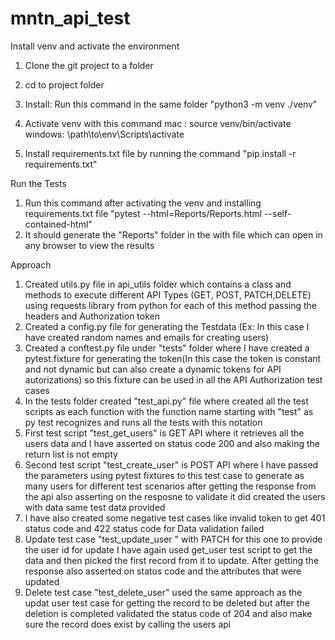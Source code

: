# mntn_api_test

Install venv and activate the environment
1. Clone the git project to a folder
2. cd to project folder
2. Install: Run this command in the same folder
            "python3 -m venv ./venv"
3. Activate venv with this command
   mac : source venv/bin/activate
   windows: \path\to\env\Scripts\activate
   
4. Install requirements.txt file by running the command
   "pip install -r requirements.txt"
   

Run the Tests
1. Run this command after activating the venv and installing requirements.txt file "pytest --html=Reports/Reports.html --self-contained-html"
2. It should generate the "Reports" folder in the with file which can open in any browser to view the results

Approach

1. Created utils.py file in api_utils folder which contains a class and methods to execute different API Types (GET, POST, PATCH,DELETE) using requests library from python for each of this method passing the headers and Authorization token
2. Created a config.py file for generating the Testdata (Ex: In this case I have created random names and emails for creating users)
3. Created a conftest.py file under "tests" folder where I have created a pytest.fixture for generating the token(In this case the token is constant and not dynamic but can also create a dynamic tokens for API autorizations) so this fixture can be used in all the API Authorization test cases
4. In the tests folder created "test_api.py" file where created all the test scripts as each function with the function name starting with "test" as py test recognizes and runs all the tests with this notation
5. First test script "test_get_users" is GET API where it retrieves all the users data and I have asserted on status code 200 and also making the return list is not empty
6. Second test script "test_create_user" is POST API where I have passed the parameters using pytest fixtures to this test case to generate as many users for different test scenarios after getting the response from the api also asserting on the resposne to validate it did created the users with data same test data provided
7. I have also created some negative test cases like invalid token to get 401 status code and 422 status code for Data validation failed
8. Update test case "test_update_user " with PATCH for this one to provide the user id for update I have again used get_user test script to get the data and then picked the first record from it to update. After getting the response also asserted on status code and the attributes that were updated 
9. Delete test case "test_delete_user" used the same approach as the updat user test case for getting the record to be deleted but after the deletion is completed validated the status code of 204 and also make sure the record does exist by calling the users api 